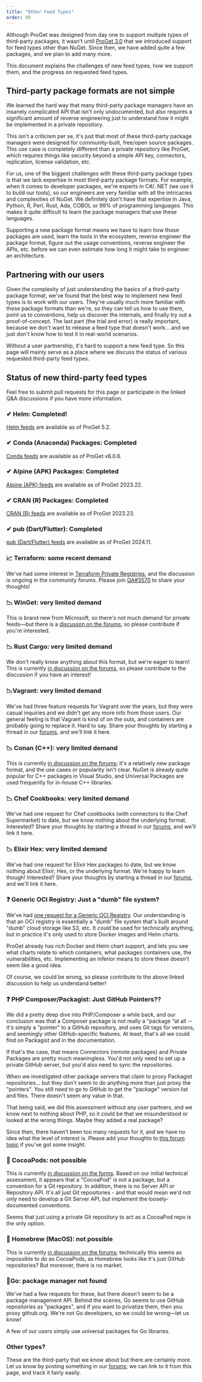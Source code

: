 ```yaml
---
title: "Other Feed Types"
order: 99
---
```


Although ProGet was designed from day one to support multiple types of third-party packages, it wasn’t until [ProGet 3.0](https://inedo.com/products/roadmap/proget) that we introduced support for feed types other than NuGet. Since then, we have added quite a few packages, and we plan to add many more.

This document explains the challenges of new feed types, how we support them, and the progress on requested feed types.

## Third-party package formats are not simple

We learned the hard way that many third-party package managers have an insanely complicated API that isn't only undocumented, but also requires a significant amount of reverse engineering just to understand how it might be implemented in a private repository.

This isn't a criticism per se, it's just that most of these third-party package managers were designed for community-built, free/open source packages. This use case is completely different than a private repository like ProGet, which requires things like security beyond a simple API key, connectors, replication, license validation, etc.

For us, one of the biggest challenges with these third-party package types is that we lack expertise in most third-party package formats. For example, when it comes to developer packages, we're experts in C#/. NET (we use it to build our tools), so our engineers are very familiar with all the intricacies and complexities of NuGet. We definitely don't have that expertise in Java, Python, R, Perl, Rust, Ada, COBOL or 99% of programming languages. This makes it quite difficult to learn the package managers that use these languages.

Supporting a new package format means we have to learn how those packages are used, learn the tools in the ecosystem, reverse engineer the package format, figure out the usage conventions, reverse engineer the APIs, etc. before we can even estimate how long it might take to engineer an architecture.


## Partnering with our users

Given the complexity of just understanding the basics of a third-party package format, we've found that the best way to implement new feed types is to work with our users. They're usually much more familiar with these package formats than we're, so they can tell us how to use them, point us to conventions, help us discover the internals, and finally try out a proof-of-concept. The last part (the trial and error) is really important, because we don't want to release a feed type that doesn't work... and we just don't know how to test it in real-world scenarios.

Without a user partnership, it's hard to support a new feed type. So this page will mainly serve as a place where we discuss the status of various requested third-party feed types.


## Status of new third-party feed types
Feel free to submit pull requests for this page or participate in the linked Q&A discussions if you have more information.

### ✔ Helm: Completed!
[Helm feeds](/docs/proget/feeds/helm) are available as of ProGet 5.2.

### ✔ Conda (Anaconda) Packages: Completed
 [Conda feeds](/docs/proget/feeds/python-conda) are available as of ProGet v6.0.6.
 
 ### ✔ Alpine (APK) Packages: Completed
 [Alpine (APK) feeds](/docs/proget/feeds/alpine) are available as of ProGet 2023.22.
 
### ✔ CRAN (R) Packages: Completed
 [CRAN (R) feeds](/docs/proget/feeds/cran) are available as of ProGet 2023.23.

### ✔ pub (Dart/Flutter): Completed 
 [pub (Dart/Flutter) feeds](/docs/proget/feeds/pub) are available as of ProGet 2024.11.

### 📈 Terraform: some recent demand
We've had some interest in [Terraform Private Registries](https://www.terraform.io/registry/private), and the discussion is ongoing in the community forums.  Please join [QA#3570](https://forums.inedo.com/topic/3570) to share your thoughts!

### 📉 WinGet: very limited demand
This is brand new from Microsoft, so there's not much demand for private feeds—but there is a [discusson on the forums](https://forums.inedo.com/topic/3257), so please contribute if you're interested.

### 📉 Rust Cargo: very limited demand 

We don't really know anything about this format, but we're eager to learn! This is currently [in discussion on the forums](https://forums.inedo.com/topic/3246), so please contribute to the discussion if you have an interest!

### 📉Vagrant: very limited demand 

We've had three feature requests for Vagrant over the years, but they were casual inquiries and we didn't get any more info from those users. Our general feeling is that Vagrant is kind of on the outs, and containers are probably going to replace it. Hard to say. Share your thoughts by starting a thread in our [forums](https://forums.inedo.com/), and we'll link it here.


### 📉 Conan (C++): very limited demand 

This is currently [in discussion on the forums](https://forums.inedo.com/topic/2918); it's a relatively new package format, and the use cases or popularity isn't clear. NuGet is already quite popular for C++ packages in Visual Studio, and Universal Packages are used frequently for in-house C++ libraries. 

### 📉 Chef Cookbooks: very limited demand 

We've had one request for Chef cookbooks (with connectors to the Chef Supermarket) to date, but we know nothing about the underlying format. Interested? Share your thoughts by starting a thread in our [forums](https://forums.inedo.com/), and we'll link it here.

### 📉 Elixir Hex: very limited demand

We've had one request for Elixir Hex packages to date, but we know nothing about Elixir, Hex, or the underlying format. We're happy to learn though! Interested? Share your thoughts by starting a thread in our [forums](https://forums.inedo.com/), and we'll link it here.

### ❓ Generic OCI Registry: Just a "dumb" file system?

We've had [one request for a Generic OCI Registry](https://forums.inedo.com/topic/4256/oci-support). Our understanding is that an OCI registry is essentially a "dumb" file system that's built around "dumb" cloud storage like S3, etc. It *could* be used for technically anything, but in practice it's only used to store Docker images and Helm charts.

ProGet already has rich Docker and Helm chart support, and lets you see what charts relate to which containers, what packages containers use, the vulnerabilities, etc. Implementing an inferior means to store these doesn't seem like a good idea.

Of course, we could be wrong, so please contribute to the above linked discussion to help us understand better!

### ❓ PHP Composer/Packagist: Just GitHub Pointers??

We did a pretty deep dive into PHP/Composer a while back, and our conclusion was that a Composer package is not really a "package “at all -- it's simply a "pointer" to a GitHub repository, and uses Git tags for versions, and seemingly other GitHub-specific features. At least, that's all we could find on Packagist and in the documentation.

If that's the case, that means Connectors (remote packages) and Private Packages are pretty much meaningless. You'd not only need to set up a private GitHub server, but you'd also need to sync the repositories.

When we investigated other package servers that claim to proxy Packagist repositories... but they don't seem to do anything more than just proxy the "pointers". You still need to go to GitHub to get the "package" version list and files. There doesn't seem any value in that.

That being said, we did this assessment without any user partners, and we know next to nothing about PHP, so it could be that we misunderstood or looked at the wrong things. Maybe they added a real package? 

Since then, there haven’t been too many requests for it, and we have no idea what the level of interest is. Please add your thoughts to [this forum topic](https://forums.inedo.com/topic/734/composer-packagist-feeds) if you've got some insight.

### 🚫 CocoaPods: not possible

This is currently [in discussion on the forms](https://forums.inedo.com/topic/4224). Based on our initial technical assessment, it appears that a "CocoaPod" is not a package, but a convention for a Git repository.  In addition, there is no Server API or Repository API. It's all just Git repositories - and that would mean we'd not only need to develop a Git Server API, but implement the loosely-documented conventions.

Seems that just using a private Git repository to act as a CocoaPod repo is the only option.

### 🚫 Homebrew (MacOS): not possible
This is currently [in discussion on the forums](https://forums.inedo.com/topic/3306); technically this seems as impossible to do as CocoaPods, as Homebrew looks like it's just  GitHub  repositories?  But moreover, there is no market.

### 🔎Go: package manager not found

We've had a few requests for these, but there doesn't seem to be a package management API. Behind the scenes, Go seems to use GitHub repositories as "packages", and if you want to privatize them, then you proxy github.org. We're not Go developers, so we could be wrong—let us know!

A few of our users simply use universal packages for Go libraries.

### Other types?

These are the third-party that we know about but there are certainly more. Let us know by posting something in our [forums](https://forums.inedo.com/); we can link to it from this page, and track it fairly easily. 
